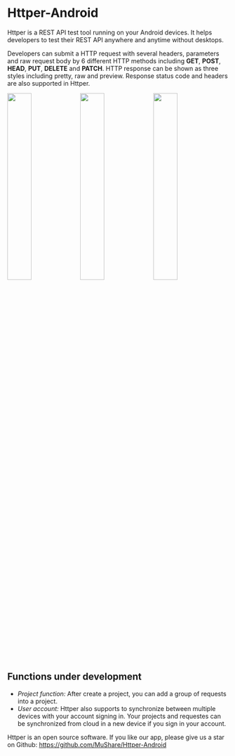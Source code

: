 # Httper-Android

Httper is a REST API test tool running on your Android devices. It helps developers to test their REST API anywhere and anytime without desktops.

Developers can submit a HTTP request with several headers, parameters and raw request body by 6 different HTTP methods including **GET**, **POST**, **HEAD**, **PUT**, **DELETE** and **PATCH**. HTTP response can be shown as three styles including pretty, raw and preview. Response status code and headers are also supported in Httper.

<img src="https://github.com/MuShare/Httper-Android/raw/master/pictures/intro/Artboard%201.png" width="33%"/><img src="https://github.com/MuShare/Httper-Android/raw/master/pictures/intro/Artboard%202.png" width="33%"/><img src="https://github.com/MuShare/Httper-Android/raw/master/pictures/intro/Artboard%203.png" width="33%"/>

## Functions under development
* *Project function:* After create a project, you can add a group of requests into a project. 
* *User account:* Httper also supports to synchronize between multiple devices with your account signing in. Your projects and requestes can be synchronized from cloud in a new device if you sign in your account.

Httper is an open source software. If you like our app, please give us a star on Github: https://github.com/MuShare/Httper-Android
